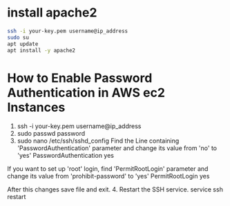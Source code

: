 # install apache2

```bash
ssh -i your-key.pem username@ip_address
sudo su
apt update
apt install -y apache2
```

# How to Enable Password Authentication in AWS ec2 Instances

1. ssh -i your-key.pem username@ip_address
2. sudo passwd password
3. sudo nano /etc/ssh/sshd_config
  Find the Line containing 'PasswordAuthentication' parameter and change its value from 'no' to 'yes'
  PasswordAuthentication yes

  If you want to set up 'root' login, find  'PermitRootLogin' parameter and change its value from 'prohibit-password' to 'yes'
  PermitRootLogin yes

  After this changes save file and exit.
4. Restart the SSH service.
  service ssh restart
